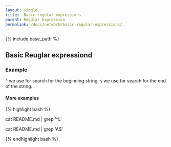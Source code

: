 ```yaml
---
layout: single
title:  Basic regular expressions           
parent: Regular Expression
permalink: /docs/network/basic-regular-expressions/
---
```


{% include base_path %}

## Basic Reuglar expressiond

### Example
```^``` we use for search for the beginning string.
```$``` we use for search for the end of the string.

#### More examples
{% highlight bash %}

cat README.md | grep '^L'

cat README.md | grep 'A$'

{% endhighlight bash %}



